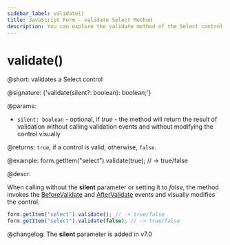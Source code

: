 ```yaml
---
sidebar_label: validate()
title: JavaScript Form - validate Select Method 
description: You can explore the validate method of the Select control of Form in the documentation of the DHTMLX JavaScript UI library. Browse developer guides and API reference, try out code examples and live demos, and download a free 30-day evaluation version of DHTMLX Suite.
---
```


# validate()

@short: validates a Select control

@signature: {'validate(silent?: boolean): boolean;'}

@params:
- `silent: boolean` - optional, if *true* - the method will return the result of validation without calling validation events and without modifying the control visually

@returns:
`true`, if a control is valid; otherwise, `false`.

@example:
form.getItem("select").validate(true);
// -> true/false

@descr:

When calling without the  **silent** parameter or setting it to *false*, the method invokes the [BeforeValidate](form/api/select/select_beforevalidate_event.md) and [AfterValidate](form/api/select/select_aftervalidate_event.md) events and visually modifies the control.

~~~js
form.getItem("select").validate(); // -> true/false
form.getItem("select").validate(false); // -> true/false
~~~

@changelog:
The **silent** parameter is added in v7.0